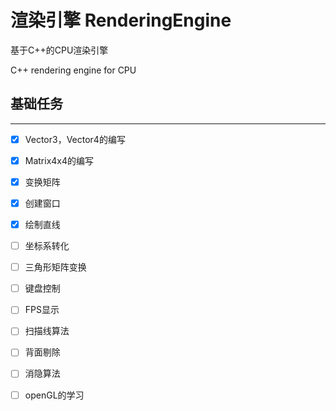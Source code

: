 # 渲染引擎 RenderingEngine
基于C++的CPU渲染引擎

C++ rendering engine for CPU

## 基础任务

---

- [x] Vector3，Vector4的编写
- [x] Matrix4x4的编写
- [x] 变换矩阵
- [x] 创建窗口
- [x] 绘制直线
- [ ] 坐标系转化
- [ ] 三角形矩阵变换
- [ ] 键盘控制
- [ ] FPS显示
- [ ] 扫描线算法
- [ ] 背面剔除 
- [ ] 消隐算法
- [ ] openGL的学习


